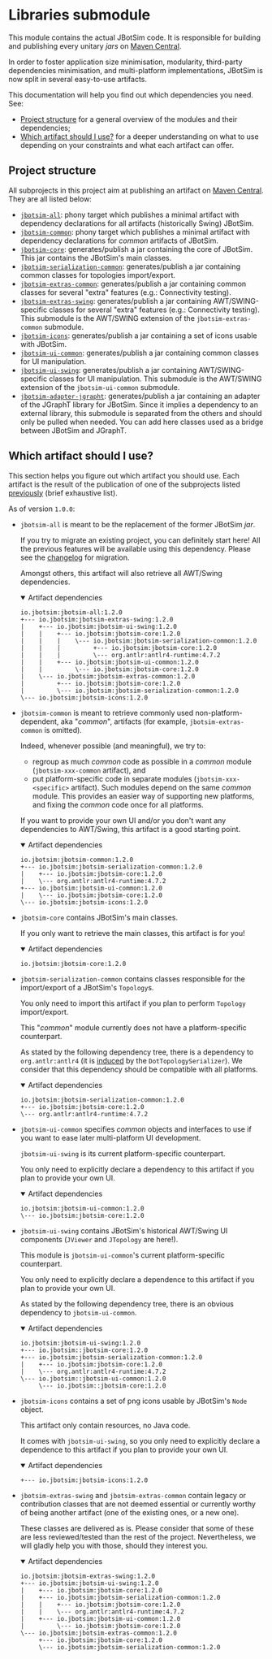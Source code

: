 # Libraries submodule

This module contains the actual JBotSim code. It is responsible for building and publishing every unitary *jars* on 
[Maven Central][maven-central-jbotsim].

In order to foster application size minimisation, modularity, third-party dependencies minimisation, and multi-platform
implementations, JBotSim is now split in several easy-to-use artifacts.  

This documentation will help you find out which dependencies you need. See:
* [Project structure](#project-structure) for a general overview of the modules and their dependencies;
* [Which artifact should I use?](#which-artifact-should-i-use) for a deeper understanding on what to use depending on 
your constraints and what each artifact can offer.

## Project structure
All subprojects in this project aim at publishing an artifact on 
[Maven Central][maven-central-jbotsim]. 
They are all listed below:

* [`jbotsim-all`](./jbotsim-all/README.md): phony target which publishes a minimal artifact with dependency declarations 
for all artifacts (historically Swing) JBotSim.
* [`jbotsim-common`](./jbotsim-common/README.md): phony target which publishes a minimal artifact with dependency 
declarations for *common* artifacts of JBotSim.
* [`jbotsim-core`](./jbotsim-core/README.md): generates/publish a jar containing the core of JBotSim.
This jar contains the JBotSim's main classes.
* [`jbotsim-serialization-common`](./jbotsim-serialization-common/README.md): generates/publish a jar containing common classes for 
topologies import/export.
* [`jbotsim-extras-common`](./jbotsim-extras-common/README.md): generates/publish a jar containing common classes for
 several "extra" features (e.g.: Connectivity testing).
* [`jbotsim-extras-swing`](./jbotsim-extras-swing/README.md): generates/publish a jar containing AWT/SWING-specific 
classes for several "extra" features (e.g.: Connectivity testing).
  This submodule is the AWT/SWING extension of the `jbotsim-extras-common` submodule.
* [`jbotsim-icons`](./jbotsim-icons/README.md): generates/publish a jar containing a set of icons usable with JBotSim.
* [`jbotsim-ui-common`](./jbotsim-ui-common/README.md): generates/publish a jar containing common classes for UI 
manipulation.
* [`jbotsim-ui-swing`](./jbotsim-ui-swing/README.md): generates/publish a jar containing AWT/SWING-specific classes 
for UI manipulation.
  This submodule is the AWT/SWING extension of the `jbotsim-ui-common` submodule.
* [`jbotsim-adapter-jgrapht`](./jbotsim-adapter-jgrapht/README.md): generates/publish a jar containing an adapter of 
the JGraphT library for JBotSim.
  Since it implies a dependency to an external library, this submodule is separated from the others and should only be
  pulled when needed.
  You can add here classes used as a bridge between JBotSim and JGraphT.



## Which artifact should I use?
This section helps you figure out which artifact you should use. 
Each artifact is the result of the publication of one of the subprojects listed [previously](#project-structure) 
(brief exhaustive list). 

As of version `1.0.0`:
* `jbotsim-all` is meant to be the replacement of the former JBotSim *jar*. 

  If you try to migrate an existing project, you can definitely start here! 
  All the previous features will be available using this dependency. Please see
   the [changelog](../CHANGELOG.md) for migration.

  Amongst others, this artifact will also retrieve all AWT/Swing dependencies. 
  
  <details open><summary>Artifact dependencies</summary>
  <p>
  
    ```
    io.jbotsim:jbotsim-all:1.2.0
    +--- io.jbotsim:jbotsim-extras-swing:1.2.0
    |    +--- io.jbotsim:jbotsim-ui-swing:1.2.0
    |    |    +--- io.jbotsim:jbotsim-core:1.2.0
    |    |    |    \--- io.jbotsim:jbotsim-serialization-common:1.2.0
    |    |    |         +--- io.jbotsim:jbotsim-core:1.2.0
    |    |    |         \--- org.antlr:antlr4-runtime:4.7.2
    |    |    +--- io.jbotsim:jbotsim-ui-common:1.2.0
    |    |         \--- io.jbotsim:jbotsim-core:1.2.0
    |    \--- io.jbotsim:jbotsim-extras-common:1.2.0
    |         +--- io.jbotsim:jbotsim-core:1.2.0
    |         \--- io.jbotsim:jbotsim-serialization-common:1.2.0
    \--- io.jbotsim:jbotsim-icons:1.2.0

    ```

  </p>
  </details>
  

* `jbotsim-common` is meant to retrieve commonly used non-platform-dependent, aka "*common*", artifacts 
  (for example, `jbotsim-extras-common` is omitted).

  Indeed, whenever possible (and meaningful), we try to:
  * regroup as much *common* code as possible in a *common* module (`jbotsim-xxx-common` artifact), and 
  * put platform-specific code in separate modules (`jbotsim-xxx-<specific>` artifact). 
    Such modules depend on the same *common* module. This provides an easier way of supporting new platforms, 
    and fixing the *common* code once for all platforms.
  
  If you want to provide your own UI and/or you don't want any dependencies to AWT/Swing, this artifact is a good 
  starting point.
  
  <details open><summary>Artifact dependencies</summary>
  <p>
  
    ```
    io.jbotsim:jbotsim-common:1.2.0
    +--- io.jbotsim:jbotsim-serialization-common:1.2.0
    |    +--- io.jbotsim:jbotsim-core:1.2.0
    |    \--- org.antlr:antlr4-runtime:4.7.2
    +--- io.jbotsim:jbotsim-ui-common:1.2.0
    |    \--- io.jbotsim:jbotsim-core:1.2.0
    \--- io.jbotsim:jbotsim-icons:1.2.0
    
    ```

  </p>
  </details>
  
* `jbotsim-core` contains JBotSim's main classes.

  If you only want to retrieve the main classes, this artifact is for you!  
    
  <details open><summary>Artifact dependencies</summary>
  <p>
  
    ```
    io.jbotsim:jbotsim-core:1.2.0
    ```
    
  </p>
  </details>
  
* `jbotsim-serialization-common` contains classes responsible for the import/export of a JBotSim's `Topology`s.

  You only need to import this artifact if you plan to perform `Topology` import/export.
  
  This "*common*" module currently does not have a platform-specific counterpart.
  
  As stated by the following dependency tree, there is a dependency to `org.antlr:antlr4` 
  (it is [induced](jbotsim-serialization-common/README.md#external-dependencies) by the `DotTopologySerializer`). 
  We consider that this dependency should be compatible with all platforms.

  <details open><summary>Artifact dependencies</summary>
  <p>
  
    ```
    io.jbotsim:jbotsim-serialization-common:1.2.0
    +--- io.jbotsim:jbotsim-core:1.2.0
    \--- org.antlr:antlr4-runtime:4.7.2
    ```
    
  </p>
  </details>

* `jbotsim-ui-common` specifies *common* objects and interfaces to use if you want to ease later multi-platform UI 
  development.
  
  `jbotsim-ui-swing` is its current platform-specific counterpart.
  
  You only need to explicitly declare a dependency to this artifact if you plan to provide your own UI. 
  
  <details open><summary>Artifact dependencies</summary>
  <p>
  
    ```
    io.jbotsim:jbotsim-ui-common:1.2.0
    \--- io.jbotsim:jbotsim-core:1.2.0
    ```
    
  </p>
  </details>

* `jbotsim-ui-swing` contains JBotSim's historical AWT/Swing UI components (`JViewer` and `JTopology` are here!).

  This module is `jbotsim-ui-common`'s current platform-specific counterpart.
  
  You only need to explicitly declare a dependence to this artifact if you plan to provide your own UI. 
  
  As stated by the following dependency tree, there is an obvious dependency to `jbotsim-ui-common`.
  
  <details open><summary>Artifact dependencies</summary>
  <p>
  
    ```
    io.jbotsim:jbotsim-ui-swing:1.2.0
    +--- io.jbotsim::jbotsim-core:1.2.0
    +--- io.jbotsim:jbotsim-serialization-common:1.2.0
    |    +--- io.jbotsim:jbotsim-core:1.2.0
    |    \--- org.antlr:antlr4-runtime:4.7.2
    \--- io.jbotsim::jbotsim-ui-common:1.2.0
         \--- io.jbotsim::jbotsim-core:1.2.0    
    ```
    
  </p>
  </details>


* `jbotsim-icons` contains a set of png icons usable by JBotSim's `Node` object.

  This artifact only contain resources, no Java code. 
  
  It comes with `jbotsim-ui-swing`, so you only need to explicitly declare a dependence to this artifact if you plan to 
  provide your own UI. 
  
  <details open><summary>Artifact dependencies</summary>
  <p>
  
    ```
    +--- io.jbotsim:jbotsim-icons:1.2.0
    
    ```
    
  </p>
  </details>
    

* `jbotsim-extras-swing` and `jbotsim-extras-common` contain legacy or contribution classes that are not deemed 
  essential or currently worthy of being another artifact (one of the existing ones, or a new one).
  
  These classes are delivered as is. Please consider that some of these are less reviewed/tested than the rest of the 
  project. 
  Nevertheless, we will gladly help you with those, should they interest you.
  
  <details open><summary>Artifact dependencies</summary>
  <p>
  
    ```
    io.jbotsim:jbotsim-extras-swing:1.2.0
    +--- io.jbotsim:jbotsim-ui-swing:1.2.0
    |    +--- io.jbotsim:jbotsim-core:1.2.0
    |    +--- io.jbotsim:jbotsim-serialization-common:1.2.0
    |    |    +--- io.jbotsim:jbotsim-core:1.2.0
    |    |    \--- org.antlr:antlr4-runtime:4.7.2
    |    +--- io.jbotsim:jbotsim-ui-common:1.2.0
    |         \--- io.jbotsim:jbotsim-core:1.2.0
    \--- io.jbotsim:jbotsim-extras-common:1.2.0
         +--- io.jbotsim:jbotsim-core:1.2.0
         \--- io.jbotsim:jbotsim-serialization-common:1.2.0
    ```
    
  </p>
  </details>


[maven-central-jbotsim]: https://search.maven.org/search?q=g:io.jbotsim
